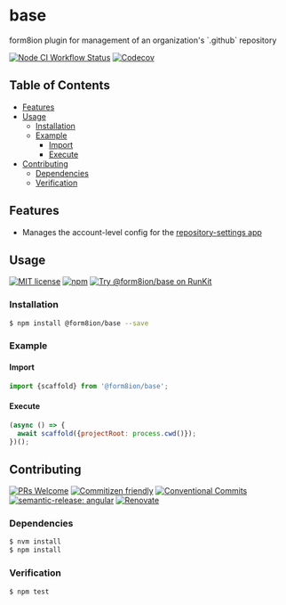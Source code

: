 # base

form8ion plugin for management of an organization's \`.github\` repository

<!--status-badges start -->

[![Node CI Workflow Status][github-actions-ci-badge]][github-actions-ci-link]
[![Codecov][coverage-badge]][coverage-link]

<!--status-badges end -->

## Table of Contents

* [Features](#features)
* [Usage](#usage)
  * [Installation](#installation)
  * [Example](#example)
    * [Import](#import)
    * [Execute](#execute)
* [Contributing](#contributing)
  * [Dependencies](#dependencies)
  * [Verification](#verification)

## Features

* Manages the account-level config for the [repository-settings app](https://github.com/probot/settings)

## Usage

<!--consumer-badges start -->

[![MIT license][license-badge]][license-link]
[![npm][npm-badge]][npm-link]
[![Try @form8ion/base on RunKit][runkit-badge]][runkit-link]

<!--consumer-badges end -->

### Installation

```sh
$ npm install @form8ion/base --save
```

### Example

#### Import

```javascript
import {scaffold} from '@form8ion/base';
```

#### Execute

```javascript
(async () => {
  await scaffold({projectRoot: process.cwd()});
})();
```

## Contributing

<!--contribution-badges start -->

[![PRs Welcome][PRs-badge]][PRs-link]
[![Commitizen friendly][commitizen-badge]][commitizen-link]
[![Conventional Commits][commit-convention-badge]][commit-convention-link]
[![semantic-release: angular][semantic-release-badge]][semantic-release-link]
[![Renovate][renovate-badge]][renovate-link]

<!--contribution-badges end -->

### Dependencies

```sh
$ nvm install
$ npm install
```

### Verification

```sh
$ npm test
```

[PRs-link]: http://makeapullrequest.com

[PRs-badge]: https://img.shields.io/badge/PRs-welcome-brightgreen.svg

[commitizen-link]: http://commitizen.github.io/cz-cli/

[commitizen-badge]: https://img.shields.io/badge/commitizen-friendly-brightgreen.svg

[commit-convention-link]: https://conventionalcommits.org

[commit-convention-badge]: https://img.shields.io/badge/Conventional%20Commits-1.0.0-yellow.svg

[semantic-release-link]: https://github.com/semantic-release/semantic-release

[semantic-release-badge]: https://img.shields.io/badge/semantic--release-angular-e10079?logo=semantic-release

[renovate-link]: https://renovatebot.com

[renovate-badge]: https://img.shields.io/badge/renovate-enabled-brightgreen.svg?logo=renovatebot

[github-actions-ci-link]: https://github.com/form8ion/base/actions?query=workflow%3A%22Node.js+CI%22+branch%3Amaster

[github-actions-ci-badge]: https://github.com/form8ion/base/workflows/Node.js%20CI/badge.svg

[coverage-link]: https://codecov.io/github/form8ion/base

[coverage-badge]: https://img.shields.io/codecov/c/github/form8ion/base?logo=codecov

[license-link]: LICENSE

[license-badge]: https://img.shields.io/github/license/form8ion/base.svg

[npm-link]: https://www.npmjs.com/package/@form8ion/base

[npm-badge]: https://img.shields.io/npm/v/@form8ion/base?logo=npm

[runkit-link]: https://npm.runkit.com/@form8ion/base

[runkit-badge]: https://badge.runkitcdn.com/@form8ion/base.svg
